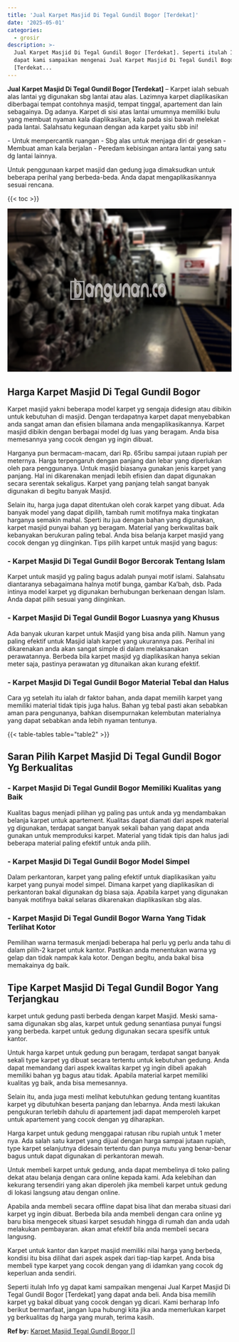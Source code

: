 ```yaml
---
title: 'Jual Karpet Masjid Di Tegal Gundil Bogor [Terdekat]'
date: '2025-05-01'
categories:
  - grosir
description: >-
  Jual Karpet Masjid Di Tegal Gundil Bogor [Terdekat]. Seperti itulah Info yg
  dapat kami sampaikan mengenai Jual Karpet Masjid Di Tegal Gundil Bogor
  [Terdekat...
---
```


**Jual Karpet Masjid Di Tegal Gundil Bogor \[Terdekat\]** – Karpet ialah sebuah alas lantai yg digunakan sbg lantai atau alas. Lazimnya karpet diaplikasikan diberbagai tempat contohnya masjid, tempat tinggal, apartement dan lain sebagainya. Dg adanya. Karpet di sisi atas lantai umumnya memiliki bulu yang membuat nyaman kala diaplikasikan, kala pada sisi bawah melekat pada lantai. Salahsatu kegunaan dengan ada karpet yaitu sbb ini!

\- Untuk mempercantik ruangan - Sbg alas untuk menjaga diri dr gesekan - Membuat aman kala berjalan - Peredam kebisingan antara lantai yang satu dg lantai lainnya.

Untuk penggunaan karpet masjid dan gedung juga dimaksudkan untuk beberapa perihal yang berbeda-beda. Anda dapat mengaplikasikannya sesuai rencana.

{{< toc >}}

![](/images/grosir-karpet-murah-01.png)

## Harga Karpet Masjid Di Tegal Gundil Bogor

Karpet masjid yakni beberapa model karpet yg sengaja didesign atau dibikin untuk kebutuhan di masjid. Dengan terdapatnya karpet dapat menyebabkan anda sangat aman dan efisien bilamana anda mengaplikasikannya. Karpet masjid dibikin dengan berbagai model dg luas yang beragam. Anda bisa memesannya yang cocok dengan yg ingin dibuat.

Harganya pun bermacam-macam, dari Rp. 65ribu sampai jutaan rupiah per meternya. Harga terpengaruh dengan panjang dan lebar yang diperlukan oleh para penggunanya. Untuk masjid biasanya gunakan jenis karpet yang panjang. Hal ini dikarenakan menjadi lebih efisien dan dapat digunakan secara serentak sekaligus. Karpet yang panjang telah sangat banyak digunakan di begitu banyak Masjid.

Selain itu, harga juga dapat ditentukan oleh corak karpet yang dibuat. Ada banyak model yang dapat dipilih, tambah rumit motifnya maka tingkatan harganya semakin mahal. Sperti itu jua dengan bahan yang digunakan, karpet masjid punyai bahan yg beragam. Material yang berkwalitas baik kebanyakan berukuran paling tebal. Anda bisa belanja karpet masjid yang cocok dengan yg diinginkan. Tips pilih karpet untuk masjid yang bagus:

### \- Karpet Masjid Di Tegal Gundil Bogor Bercorak Tentang Islam

Karpet untuk masjid yg paling bagus adalah punyai motif islami. Salahsatu diantaranya sebagaimana halnya motif bunga, gambar Ka’bah, dsb. Pada intinya model karpet yg digunakan berhubungan berkenaan dengan Islam. Anda dapat pilih sesuai yang diinginkan.

### \- Karpet Masjid Di Tegal Gundil Bogor Luasnya yang Khusus

Ada banyak ukuran karpet untuk Masjid yang bisa anda pilih. Namun yang paling efektif untuk Masjid ialah karpet yang ukurannya pas. Perihal ini dikarenakan anda akan sangat simple di dalam melaksanakan perawatannya. Berbeda bila karpet masjid yg diaplikasikan hanya sekian meter saja, pastinya perawatan yg ditunaikan akan kurang efektif.

### \- Karpet Masjid Di Tegal Gundil Bogor Material Tebal dan Halus

Cara yg setelah itu ialah dr faktor bahan, anda dapat memilih karpet yang memiliki material tidak tipis juga halus. Bahan yg tebal pasti akan sebabkan aman para pengunanya, bahkan disempurnakan kelembutan materialnya yang dapat sebabkan anda lebih nyaman tentunya.

{{< table-tables table="table2" >}}

## Saran Pilih Karpet Masjid Di Tegal Gundil Bogor Yg Berkualitas

### \- Karpet Masjid Di Tegal Gundil Bogor Memiliki Kualitas yang Baik

Kualitas bagus menjadi pilihan yg paling pas untuk anda yg mendambakan belanja karpet untuk apartement. Kualitas dapat diamati dari aspek material yg digunakan, terdapat sangat banyak sekali bahan yang dapat anda gunakan untuk memproduksi karpet. Material yang tidak tipis dan halus jadi beberapa material paling efektif untuk anda pilih.

### \- Karpet Masjid Di Tegal Gundil Bogor Model Simpel

Dalam perkantoran, karpet yang paling efektif untuk diaplikasikan yaitu karpet yang punyai model simpel. Dimana karpet yang diaplikasikan di perkantoran bakal digunakan dg biasa saja. Apabila karpet yang digunakan banyak motifnya bakal selaras dikarenakan diaplikasikan sbg alas.

### \- Karpet Masjid Di Tegal Gundil Bogor Warna Yang Tidak Terlihat Kotor

Pemilihan warna termasuk menjadi beberapa hal perlu yg perlu anda tahu di dalam pilih-2 karpet untuk kantor. Pastikan anda menentukan warna yg gelap dan tidak nampak kala kotor. Dengan begitu, anda bakal bisa memakainya dg baik.

## Tipe Karpet Masjid Di Tegal Gundil Bogor Yang Terjangkau

karpet untuk gedung pasti berbeda dengan karpet Masjid. Meski sama-sama digunakan sbg alas, karpet untuk gedung senantiasa punyai fungsi yang berbeda. karpet untuk gedung digunakan secara spesifik untuk kantor.

Untuk harga karpet untuk gedung pun beragam, terdapat sangat banyak sekali type karpet yg dibuat secara tertentu untuk kebutuhan gedung. Anda dapat memandang dari aspek kwalitas karpet yg ingin dibeli apakah memiliki bahan yg bagus atau tidak. Apabila material karpet memiliki kualitas yg baik, anda bisa memesannya.

Selain itu, anda juga mesti melihat kebutuhkan gedung tentang kuantitas karpet yg dibutuhkan beserta panjang dan lebarnya. Anda mesti lakukan pengukuran terlebih dahulu di apartement jadi dapat memperoleh karpet untuk apartement yang cocok dengan yg diharapkan.

Harga karpet untuk gedung menggapai ratusan ribu rupiah untuk 1 meter nya. Ada salah satu karpet yang dijual dengan harga sampai jutaan rupiah, type karpet selanjutnya didesain tertentu dan punya mutu yang benar-benar bagus untuk dapat digunakan di perkantoran mewah.

Untuk membeli karpet untuk gedung, anda dapat membelinya di toko paling dekat atau belanja dengan cara online kepada kami. Ada kelebihan dan kekurang tersendiri yang akan diperoleh jika membeli karpet untuk gedung di lokasi langsung atau dengan online.

Apabila anda membeli secara offline dapat bisa lihat dan meraba situasi dari karpet yg ingin dibuat. Berbeda bila anda membeli dengan cara online yg baru bisa mengecek situasi karpet sesudah hingga di rumah dan anda udah melakukan pembayaran. akan amat efektif bila anda membeli secara langusng.

Karpet untuk kantor dan karpet masjid memiliki nilai harga yang berbeda, kondisi itu bisa dilihat dari aspek aspek dari tiap-tiap karpet. Anda bisa membeli type karpet yang cocok dengan yang di idamkan yang cocok dg keperluan anda sendiri.

Seperti itulah Info yg dapat kami sampaikan mengenai Jual Karpet Masjid Di Tegal Gundil Bogor \[Terdekat\] yang dapat anda beli. Anda bisa memilih karpet yg bakal dibuat yang cocok dengan yg dicari. Kami berharap Info berikut bermanfaat, jangan lupa hubungi kita jika anda memerlukan karpet yg berkualitas dg harga yang murah, terima kasih.

**Ref by:**  [Karpet Masjid Tegal Gundil Bogor []](https://id.wikipedia.org/wiki/Karpet)
